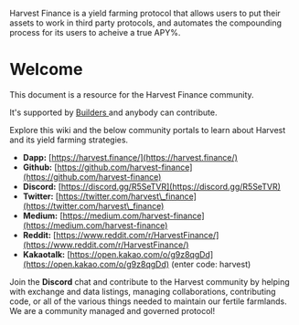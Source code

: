   Harvest Finance is a yield farming protocol that allows users to put their assets
  to work in third party protocols, and automates the compounding process for its users to acheive a true APY%.
  
# Welcome

This document is a resource for the Harvest Finance community.

It's supported by [Builders ](builders.md)and anybody can contribute.

Explore this wiki and the below community portals to learn about Harvest and its yield farming strategies.

* **Dapp:** [https://harvest.finance/](https://harvest.finance/)
* **Github:** [https://github.com/harvest-finance](https://github.com/harvest-finance)
* **Discord:** [https://discord.gg/R5SeTVR](https://discord.gg/R5SeTVR)
* **Twitter:** [https://twitter.com/harvest\_finance](https://twitter.com/harvest\_finance)
* **Medium:** [https://medium.com/harvest-finance](https://medium.com/harvest-finance)
* **Reddit:** [https://www.reddit.com/r/HarvestFinance/](https://www.reddit.com/r/HarvestFinance/)
* **Kakaotalk:** [https://open.kakao.com/o/g9z8qgDd](https://open.kakao.com/o/g9z8qgDd) (enter code: harvest)

&#x20;Join the **Discord** chat and contribute to the Harvest community by helping with exchange and data listings, managing collaborations, contributing code, or all of the various things needed to maintain our fertile farmlands. We are a community managed and governed protocol!

